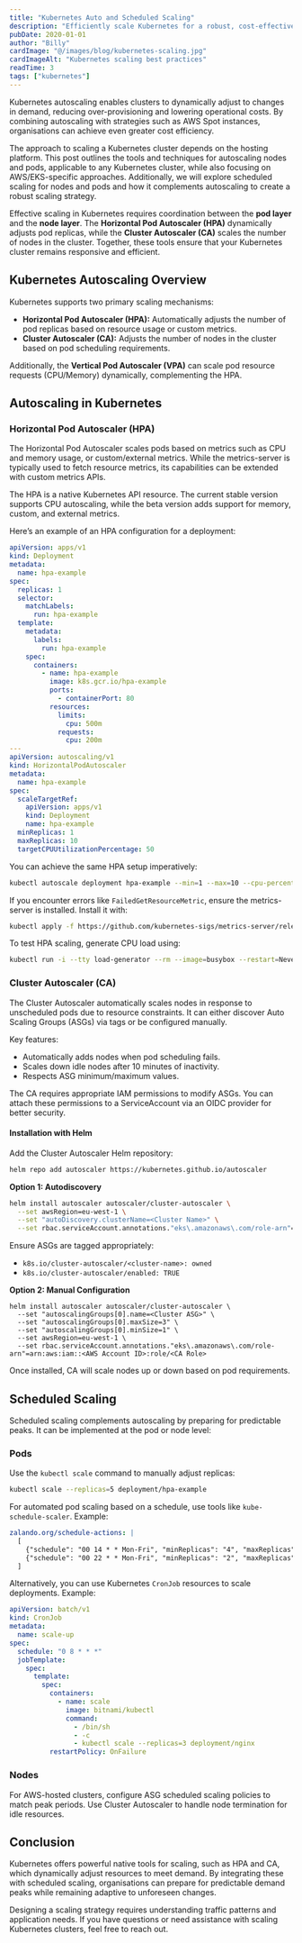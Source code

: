 ```yaml
---
title: "Kubernetes Auto and Scheduled Scaling"
description: "Efficiently scale Kubernetes for a robust, cost-effective cluster management"
pubDate: 2020-01-01
author: "Billy"
cardImage: "@/images/blog/kubernetes-scaling.jpg"
cardImageAlt: "Kubernetes scaling best practices"
readTime: 3
tags: ["kubernetes"]
---
```


Kubernetes autoscaling enables clusters to dynamically adjust to changes in demand, reducing over-provisioning and lowering operational costs. By combining autoscaling with strategies such as AWS Spot instances, organisations can achieve even greater cost efficiency.

The approach to scaling a Kubernetes cluster depends on the hosting platform. This post outlines the tools and techniques for autoscaling nodes and pods, applicable to any Kubernetes cluster, while also focusing on AWS/EKS-specific approaches. Additionally, we will explore scheduled scaling for nodes and pods and how it complements autoscaling to create a robust scaling strategy.

Effective scaling in Kubernetes requires coordination between the **pod layer** and the **node layer**. The **Horizontal Pod Autoscaler (HPA)** dynamically adjusts pod replicas, while the **Cluster Autoscaler (CA)** scales the number of nodes in the cluster. Together, these tools ensure that your Kubernetes cluster remains responsive and efficient.

## Kubernetes Autoscaling Overview

Kubernetes supports two primary scaling mechanisms:

- **Horizontal Pod Autoscaler (HPA):** Automatically adjusts the number of pod replicas based on resource usage or custom metrics.
- **Cluster Autoscaler (CA):** Adjusts the number of nodes in the cluster based on pod scheduling requirements.

Additionally, the **Vertical Pod Autoscaler (VPA)** can scale pod resource requests (CPU/Memory) dynamically, complementing the HPA.

## Autoscaling in Kubernetes

### Horizontal Pod Autoscaler (HPA)

The Horizontal Pod Autoscaler scales pods based on metrics such as CPU and memory usage, or custom/external metrics. While the metrics-server is typically used to fetch resource metrics, its capabilities can be extended with custom metrics APIs.

The HPA is a native Kubernetes API resource. The current stable version supports CPU autoscaling, while the beta version adds support for memory, custom, and external metrics.

Here’s an example of an HPA configuration for a deployment:

```yaml
apiVersion: apps/v1
kind: Deployment
metadata:
  name: hpa-example
spec:
  replicas: 1
  selector:
    matchLabels:
      run: hpa-example
  template:
    metadata:
      labels:
        run: hpa-example
    spec:
      containers:
        - name: hpa-example
          image: k8s.gcr.io/hpa-example
          ports:
            - containerPort: 80
          resources:
            limits:
              cpu: 500m
            requests:
              cpu: 200m
---
apiVersion: autoscaling/v1
kind: HorizontalPodAutoscaler
metadata:
  name: hpa-example
spec:
  scaleTargetRef:
    apiVersion: apps/v1
    kind: Deployment
    name: hpa-example
  minReplicas: 1
  maxReplicas: 10
  targetCPUUtilizationPercentage: 50
```

You can achieve the same HPA setup imperatively:

```bash
kubectl autoscale deployment hpa-example --min=1 --max=10 --cpu-percent=50
```

If you encounter errors like `FailedGetResourceMetric`, ensure the metrics-server is installed. Install it with:

```bash
kubectl apply -f https://github.com/kubernetes-sigs/metrics-server/releases/latest/download/components.yaml
```

To test HPA scaling, generate CPU load using:

```bash
kubectl run -i --tty load-generator --rm --image=busybox --restart=Never -- /bin/sh -c "while sleep 0.01; do wget -q -O- http://hpa-example; done"
```

### Cluster Autoscaler (CA)

The Cluster Autoscaler automatically scales nodes in response to unscheduled pods due to resource constraints. It can either discover Auto Scaling Groups (ASGs) via tags or be configured manually.

Key features:

- Automatically adds nodes when pod scheduling fails.
- Scales down idle nodes after 10 minutes of inactivity.
- Respects ASG minimum/maximum values.

The CA requires appropriate IAM permissions to modify ASGs. You can attach these permissions to a ServiceAccount via an OIDC provider for better security.

#### Installation with Helm

Add the Cluster Autoscaler Helm repository:

```bash
helm repo add autoscaler https://kubernetes.github.io/autoscaler
```

**Option 1: Autodiscovery**

```bash
helm install autoscaler autoscaler/cluster-autoscaler \
  --set awsRegion=eu-west-1 \
  --set "autoDiscovery.clusterName=<Cluster Name>" \
  --set rbac.serviceAccount.annotations."eks\.amazonaws\.com/role-arn"=arn:aws:iam::<AWS Account ID>:role/<CA Role>
```

Ensure ASGs are tagged appropriately:

- `k8s.io/cluster-autoscaler/<cluster-name>: owned`
- `k8s.io/cluster-autoscaler/enabled: TRUE`

**Option 2: Manual Configuration**

```
helm install autoscaler autoscaler/cluster-autoscaler \
  --set "autoscalingGroups[0].name=<Cluster ASG>" \
  --set "autoscalingGroups[0].maxSize=3" \
  --set "autoscalingGroups[0].minSize=1" \
  --set awsRegion=eu-west-1 \
  --set rbac.serviceAccount.annotations."eks\.amazonaws\.com/role-arn"=arn:aws:iam::<AWS Account ID>:role/<CA Role>
```

Once installed, CA will scale nodes up or down based on pod requirements.

## Scheduled Scaling

Scheduled scaling complements autoscaling by preparing for predictable peaks. It can be implemented at the pod or node level:

### Pods

Use the `kubectl scale` command to manually adjust replicas:

```bash
kubectl scale --replicas=5 deployment/hpa-example
```

For automated pod scaling based on a schedule, use tools like `kube-schedule-scaler`. Example:

```yaml
zalando.org/schedule-actions: |
  [
    {"schedule": "00 14 * * Mon-Fri", "minReplicas": "4", "maxReplicas": "10"},
    {"schedule": "00 22 * * Mon-Fri", "minReplicas": "2", "maxReplicas": "10"}
  ]
```

Alternatively, you can use Kubernetes `CronJob` resources to scale deployments. Example:

```yaml
apiVersion: batch/v1
kind: CronJob
metadata:
  name: scale-up
spec:
  schedule: "0 8 * * *"
  jobTemplate:
    spec:
      template:
        spec:
          containers:
            - name: scale
              image: bitnami/kubectl
              command:
                - /bin/sh
                - -c
                - kubectl scale --replicas=3 deployment/nginx
          restartPolicy: OnFailure
```

### Nodes

For AWS-hosted clusters, configure ASG scheduled scaling policies to match peak periods. Use Cluster Autoscaler to handle node termination for idle resources.

## Conclusion

Kubernetes offers powerful native tools for scaling, such as HPA and CA, which dynamically adjust resources to meet demand. By integrating these with scheduled scaling, organisations can prepare for predictable demand peaks while remaining adaptive to unforeseen changes.

Designing a scaling strategy requires understanding traffic patterns and application needs. If you have questions or need assistance with scaling Kubernetes clusters, feel free to reach out.
